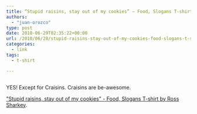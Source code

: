 ```yaml
---
title: “Stupid raisins, stay out of my cookies” – Food, Slogans T-shirt by Ross Sharkey
authors: 
  - "juan-orozco"
type: post
date: 2010-06-29T02:35:22+00:00
url: /2010/06/28/stupid-raisins-stay-out-of-my-cookies-food-slogans-t-shirt-by-ross-sharkey/
categories:
  - link
tags:
  - t-shirt

---
```

<p style="text-align:center;">
  <a href="http://www.threadless.com/product/964/Stupid_raisins_stay_out_of_my_cookies"><img src='https://i1.wp.com/iam.juano.info/files/2010/06/view1.jpg?w=580' alt='' data-recalc-dims="1" /></a>
</p>

YES! Except for Craisins. Craisins are be-awesome.

["Stupid raisins, stay out of my cookies" - Food, Slogans T-shirt by Ross Sharkey][1].

 [1]: http://www.threadless.com/product/964/Stupid_raisins_stay_out_of_my_cookies